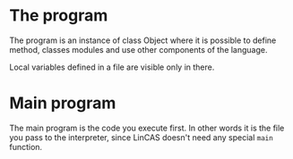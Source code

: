 # The program

The program is an instance of class Object where it is possible to define method, classes modules and use other components of the language.

Local variables defined in a file are visible only in there.

# Main program

The main program is the code you execute first. In other words it is the file you pass to the interpreter, since LinCAS doesn't need any special `main` function.

